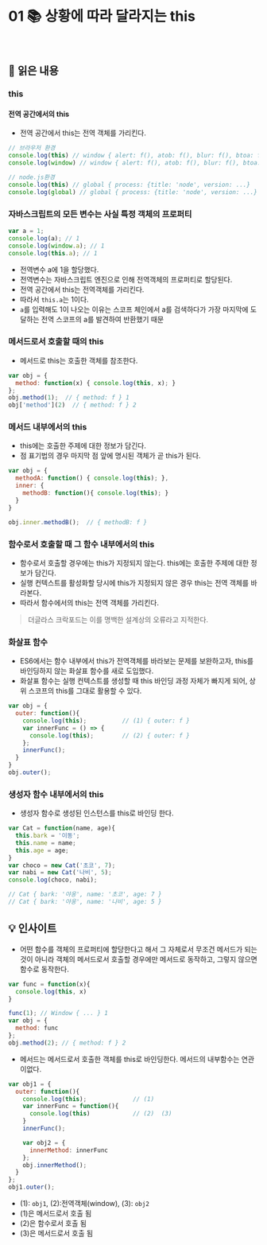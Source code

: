 # 01 📚 상황에 따라 달라지는 this

<br>

## 📝 읽은 내용

### this
#### 전역 공간에서의 this
- 전역 공간에서 this는 전역 객체를 가리킨다.

```js
// 브라우저 환경
console.log(this) // window { alert: f(), atob: f(), blur: f(), btoa: f(), ...}
console.log(window) // window { alert: f(), atob: f(), blur: f(), btoa: f(), ...}

// node.js환경
console.log(this) // global { process: {title: 'node', version: ...}
console.log(global) // global { process: {title: 'node', version: ...}
```

### 자바스크립트의 모든 변수는 사실 특정 객체의 프로퍼티

```js
var a = 1;
console.log(a); // 1
console.log(window.a); // 1
console.log(this.a); // 1
```

- 전역변수 a에 1을 할당했다.
- 전역변수는 자바스크립트 엔진으로 인해 전역객체의 프로퍼티로 할당된다.
- 전역 공간에서 this는 전역객체를 가리킨다.
- 따라서 `this.a`는 1이다.
- `a`를 입력해도 1이 나오는 이유는 스코프 체인에서 a를 검색하다가 가장 마지막에 도달하는 전역 스코프의 a를 발견하여 반환했기 때문

### 메서드로서 호출할 때의 this
- 메서드로 this는 호출한 객체를 참조한다.

```js
var obj = {
  method: function(x) { console.log(this, x); }
};
obj.method(1);  // { method: f } 1
obj['method'](2)  // { method: f } 2
```

### 메서드 내부에서의 this
- this에는 호출한 주제에 대한 정보가 담긴다.
- 점 표기법의 경우 마지막 점 앞에 명시된 객체가 곧 this가 된다.

```js
var obj = {
  methodA: function() { console.log(this); },
  inner: {
    methodB: function(){ console.log(this); }
  }
}

obj.inner.methodB();  // { methodB: f }
```

### 함수로서 호출할 때 그 함수 내부에서의 this
- 함수로서 호출할 경우에는 this가 지정되지 않는다. this에는 호출한 주제에 대한 정보가 담긴다.
- 실행 컨텍스트를 활성화할 당시에 this가 지정되지 않은 경우 this는 전역 객체를 바라본다.
- 따라서 함수에서의 this는 전역 객체를 가리킨다.
> 더글라스 크락포드는 이를 명백한 설계상의 오류라고 지적한다.

### 화살표 함수
- ES6에서는 함수 내부에서 this가 전역객체를 바라보는 문제를 보완하고자, this를 바인딩하지 않는 화살표 함수를 새로 도입했다.
- 화살표 함수는 실행 컨텍스트를 생성할 때 this 바인딩 과정 자체가 빠지게 되어, 상위 스코프의 this를 그대로 활용할 수 있다.

```js
var obj = {
  outer: function(){
    console.log(this);          // (1) { outer: f }
    var innerFunc = () => {
      console.log(this);        // (2) { outer: f }
    };
    innerFunc();
  }
}
obj.outer();
```

### 생성자 함수 내부에서의 this
- 생성자 함수로 생성된 인스턴스를 this로 바인딩 한다.

```js
var Cat = function(name, age){
  this.bark = '이동';
  this.name = name;
  this.age = age;
}
var choco = new Cat('초코', 7);
var nabi = new Cat('나비', 5);
console.log(choco, nabi);

// Cat { bark: '야옹', name: '초코', age: 7 }
// Cat { bark: '야옹', name: '나비', age: 5 }
```

## 💡 인사이트
- 어떤 함수를 객체의 프로퍼티에 할당한다고 해서 그 자체로서 무조건 메서드가 되는 것이 아니라 객체의 메서드로서 호출할 경우에만 메서드로 동작하고, 그렇지 않으면 함수로 동작한다.



```js
var func = function(x){
  console.log(this, x)
}

func(1); // Window { ... } 1
var obj = {
  method: func
};
obj.method(2); // { method: f } 2
```

- 메서드는 메서드로서 호출한 객체를 this로 바인딩한다. 메서드의 내부함수는 연관이없다.

```js
var obj1 = {
  outer: function(){
    console.log(this);             // (1)
    var innerFunc = function(){
      console.log(this)            // (2)  (3)
    }
    innerFunc();

    var obj2 = {
      innerMethod: innerFunc
    };
    obj.innerMethod();
  }
};
obj1.outer();
```

- (1): `obj1`, (2):전역객체(window), (3): `obj2`
- (1)은 메서드로서 호출 됨
- (2)은 함수로서 호출 됨
- (3)은 메서드로서 호출 됨

